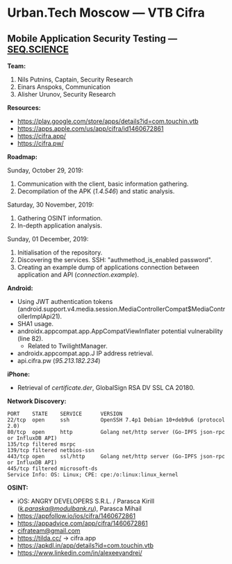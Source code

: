 # Urban.Tech Moscow — VTB Cifra
## Mobile Application Security Testing — [SEQ.SCIENCE](https://seq.science/)

**Team:**
1. Nils Putnins, Captain, Security Research
2. Einars Anspoks, Communication
3. Alisher Urunov, Security Research

**Resources:**
- https://play.google.com/store/apps/details?id=com.touchin.vtb
- https://apps.apple.com/us/app/cifra/id1460672861
- https://cifra.app/
- https://cifra.pw/

**Roadmap:**

Sunday, October 29, 2019:
1. Communication with the client, basic information gathering.
2. Decompilation of the APK (*1.4.546*) and static analysis.

Saturday, 30 November, 2019:
1. Gathering OSINT information.
2. In-depth application analysis.

Sunday, 01 December, 2019:
1. Initialisation of the repository.
2. Discovering the services. SSH: "authmethod_is_enabled password".
3. Creating an example dump of applications connection between application and API (*connection.example*).

**Android:**
- Using JWT authentication tokens (android.support.v4.media.session.MediaControllerCompat$MediaControllerImplApi21).
- SHA1 usage.
- androidx.appcompat.app.AppCompatViewInflater potential vulnerability (line 82).
  - Related to TwilightManager.
- androidx.appcompat.app.J IP address retrieval.
- api.cifra.pw (*95.213.182.234*)

**iPhone:**
- Retrieval of *certificate.der*, GlobalSign RSA DV SSL CA 20180.

**Network Discovery:**
```
PORT    STATE    SERVICE      VERSION
22/tcp  open     ssh          OpenSSH 7.4p1 Debian 10+deb9u6 (protocol 2.0)
80/tcp  open     http         Golang net/http server (Go-IPFS json-rpc or InfluxDB API)
135/tcp filtered msrpc
139/tcp filtered netbios-ssn
443/tcp open     ssl/http     Golang net/http server (Go-IPFS json-rpc or InfluxDB API)
445/tcp filtered microsoft-ds
Service Info: OS: Linux; CPE: cpe:/o:linux:linux_kernel
```

**OSINT:**
- iOS: ANGRY DEVELOPERS S.R.L. / Parasca Kirill (*k.paraska@modulbank.ru*), Parasca Mihail
- https://appfollow.io/ios/cifra/1460672861
- https://appadvice.com/app/cifra/1460672861
- cifrateam@gmail.com
- https://tilda.cc/ -> cifra.app
- https://apkdl.in/app/details?id=com.touchin.vtb
- https://www.linkedin.com/in/alexeevandrei/